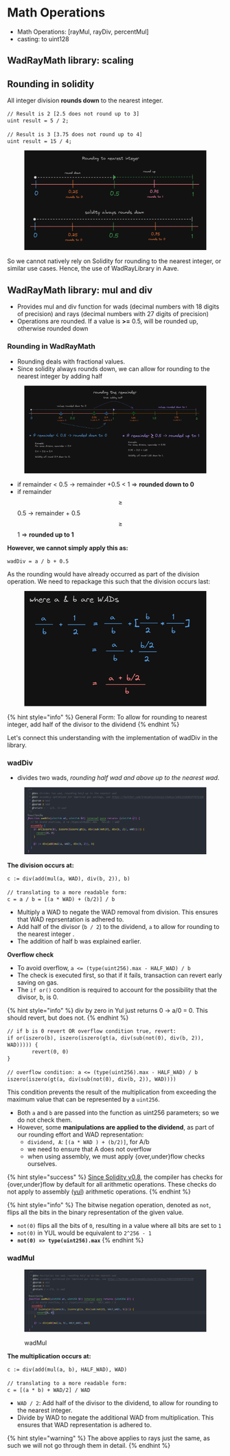 # Math Operations

* Math Operations: \[rayMul, rayDiv, percentMul]
* casting: to uint128

## WadRayMath library: scaling



## Rounding in solidity

All integer division **rounds down** to the nearest integer.

```solidity
// Result is 2 [2.5 does not round up to 3]
uint result = 5 / 2; 

// Result is 3 [3.75 does not round up to 4]
uint result = 15 / 4;
```

<figure><img src="../../.gitbook/assets/image (33).png" alt=""><figcaption></figcaption></figure>

So we cannot natively rely on Solidity for rounding to the nearest integer, or similar use cases. Hence, the use of WadRayLibrary in Aave.&#x20;

## WadRayMath library: mul and div

* Provides mul and div function for wads (decimal numbers with 18 digits of precision) and rays (decimal numbers with 27 digits of precision)
* Operations are rounded. If a value is **>=** 0.5, will be rounded up, otherwise rounded down

### Rounding in WadRayMath&#x20;

* Rounding deals with fractional values.&#x20;
* Since solidity always rounds down, we can allow for rounding to the nearest integer by adding half

<figure><img src="../../.gitbook/assets/image (41).png" alt=""><figcaption></figcaption></figure>

* if remainder < 0.5 -> remainder +0.5 < 1  => **rounded down to 0**
* if remainder $$\geq$$ 0.5 ->  remainder + 0.5 $$\geq$$ 1  => **rounded up to 1**

**However, we cannot simply apply this as:**&#x20;

```solidity
wadDiv = a / b + 0.5
```

As the rounding would have already occurred as part of the division operation. We need to repackage this such that the division occurs last:

<figure><img src="../../.gitbook/assets/image (111).png" alt=""><figcaption></figcaption></figure>

{% hint style="info" %}
General Form: To allow for rounding to nearest integer, add half of the divisor to the dividend&#x20;
{% endhint %}

Let's connect this understanding with the implementation of wadDiv in the library.

### wadDiv

* divides two wads, _rounding half_ _wad and above_ _up to the nearest wad_.

<figure><img src="../../.gitbook/assets/image (165).png" alt=""><figcaption></figcaption></figure>

**The division occurs at:**

```solidity
c := div(add(mul(a, WAD), div(b, 2)), b)

// translating to a more readable form:
c = a / b = [(a * WAD) + (b/2)] / b
```

* Multiply a WAD to negate the WAD removal from division. This ensures that WAD reprsentation is adhered to.&#x20;
* Add half of the divisor (`b / 2`) to the dividend, `a` to allow for rounding to the nearest integer .
* The addition of half b was explained earlier.&#x20;

**Overflow check**

* To avoid overflow, `a <= (type(uint256).max - HALF_WAD) / b`
* The check is executed first, so that if it fails, transaction can revert early saving on gas.
* The `if or()` condition is required to account for the possibility that the divisor, b, is 0.

{% hint style="info" %}
div by zero in Yul just returns 0 -> a/0 = 0. This should revert, but does not.&#x20;
{% endhint %}

```solidity
// if b is 0 revert OR overflow condition true, revert:
if or(iszero(b), iszero(iszero(gt(a, div(sub(not(0), div(b, 2)), WAD))))) {
        revert(0, 0)
}

// overflow condition: a <= (type(uint256).max - HALF_WAD) / b
iszero(iszero(gt(a, div(sub(not(0), div(b, 2)), WAD))))
```

This condition prevents the result of the multiplication from exceeding the maximum value that can be represented by a `uint256`.

* Both `a` and `b` are passed into the function as uint256 parameters; so we do not check them.
* However, some **manipulations are applied to the dividend**, as part of our rounding effort and WAD representation:
  * `dividend, A`: `[(a * WAD ) + (b/2)]`, for A/b
  * &#x20;we need to ensure that A does not overflow&#x20;
  * when using assembly, we must apply {over,under}flow checks ourselves.

{% hint style="success" %}
[Since Solidity v0.8](https://docs.soliditylang.org/en/v0.8.3/080-breaking-changes.html), the compiler has checks for {over,under}flow by default for all arithmetic operations. These checks do not apply to assembly ([yul](https://docs.soliditylang.org/en/v0.8.3/yul.html)) arithmetic operations.
{% endhint %}

{% hint style="info" %}
The bitwise negation operation, denoted as `not`, flips all the bits in the binary representation of the given value.

* `not(0)` flips all the bits of `0`, resulting in a value where all bits are set to `1`
* `not(0)` in YUL would be equivalent to `2^256 - 1`&#x20;
* **`not(0) => type(uint256).max`**
{% endhint %}

### wadMul

<figure><img src="../../.gitbook/assets/image (101).png" alt=""><figcaption><p>wadMul</p></figcaption></figure>

**The multiplication occurs at:**

```solidity
c := div(add(mul(a, b), HALF_WAD), WAD)

// translating to a more readable form:
c = [(a * b) + WAD/2] / WAD
```

* `WAD / 2`: Add half of the divisor to the dividend, to allow for rounding to the nearest integer.
* Divide by WAD to negate the additional WAD from multiplication. This ensures that WAD representation is adhered to.&#x20;

{% hint style="warning" %}
The above applies to rays just the same, as such we will not go through them in detail.
{% endhint %}
